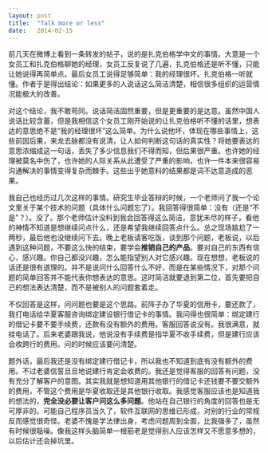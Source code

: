 ```yaml
---
layout:	post
title:	"Talk more or less"
date:	2014-02-15
---
```

前几天在微博上看到一条转发的帖子，说的是扎克伯格学中文的事情。大意是一个女员工和扎克伯格聊她的经理，女员工反复说了几遍，扎克伯格还是听不懂，只能让她说得再简单点。最后女员工说得足够简单：我的经理很坏。扎克伯格一听就懂。作者于是得出结论：如果更多的人说话这么简洁清楚，相信很多组织的运营情况能极大的改善。

对这个结论，我不敢苟同。说话简洁固然重要，但是更重要的是达意。虽然中国人说话比较含蓄，但是我相信这个女员工刚开始说的让扎克伯格听不懂的话里，想表达的意思绝不是“我的经理很坏”这么简单。为什么说他坏，体现在哪些事情上，这些前因后果，来龙去脉都没有说清，让人如何判断这句话的真实性？将她要表达的意思浓缩成这一句话，丢失了多少信息我们不得而知，但后果很严重。也许她的经理被莫名中伤了，也许她的人际关系从此遭受了严重的影响，也许一件本来很容易沟通解决的事情变得复杂而棘手。这些出乎她意料的结果都是词不达意造成的恶果。

我自己也经历过几次这样的事情。研究生毕业答辩的时候，一个老师问了我一个论文里关于某个技术的问题（具体什么问题忘了）。我回答得很简单：没有（还是“不是”？）。没了。那个老师估计没料到我会回答得这么简洁，意犹未尽的样子，看他的神情不知道是想继续问点什么，还是希望我继续回答点什么。总之现场尴尬了一两秒，最后他也没继续问下去。晚上老板请客吃饭，谈到那个问题，老板说，以后遇到这种问题，不要这么快的结束，要学会**推销自己的产品**。要对自己的东西有信心，感兴趣。你自己都没兴趣，怎么能指望别人对它感兴趣。现在想想，老板说的话还是很有道理的。并不是说问什么回答什么不好，而是在某些情况下，对那个问题的简单回答并不能代表你想表达的意思。这时简洁就要退到第二位，首先要把自己的想法表达清楚，而不是被别人的问题套着走。

不仅回答是这样，问问题也要是这个思路。前阵子办了华夏的信用卡，要还款了，我打电话给华夏客服咨询绑定建设银行借记卡的事情。我问得也很简单：绑定建行的借记卡要不要手续费，还款有没有额外的费用。客服回答说没有。我很满意，就挂电话了。后来老婆跟我说，他说没有手续费是指华夏不收手续费，但是建行应该会收跨行的费用。问的时候应该要问清楚。

题外话，最后我还是没有绑定建行借记卡，所以我也不知道到底有没有额外的费用。不过老婆信誓旦旦地说建行肯定会收费的。我还是觉得客服的回答有问题，没有充分了解客户的意图。其实我就是想知道用其他银行的借记卡还钱要不要交额外的费用，不管这个费用是华夏收取还是其他银行收取。我感觉客服应该也是知道我的想法的，**完全没必要让客户问这么多问题**。他站在自己银行的角度的回答也是无可厚非的。可能自己程序员当久了，软件互联网的思维已形成，对别的行业的常规反而感觉很奇怪。老婆不愧是学法律出身，考虑问题周到全面，比我强多了，虽然有时候很聒噪。像我这样头脑简单一根筋老是觉得别人应该怎样又不愿意多想的，以后估计还会掉坑里。
